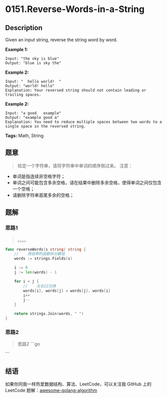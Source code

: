# 0151.Reverse-Words-in-a-String

## Description

Given an input string, reverse the string word by word.

**Example 1:**

```text
Input: "the sky is blue"
Output: "blue is sky the"
```

**Example 2:**

```text
Input: "  hello world!  "
Output: "world! hello"
Explanation: Your reversed string should not contain leading or trailing spaces.
```

**Example 2:**

```text
Input: "a good   example"
Output: "example good a"
Explanation: You need to reduce multiple spaces between two words to a single space in the reversed string.
```

**Tags:** Math, String

## 题意

> 给定一个字符串，请将字符串中单词的顺序倒过来。 注意：

* 单词是指连续非空格字符；
* 单词之间可能包含多余空格，请在结果中删除多余空格，使得单词之间仅包含一个空格；
* 请删除字符串首尾多余的空格；

## 题解

### 思路1

> 。。。。

```go
func reverseWords(s string) string {
    //    用自带的函数拆分数组
    words := strings.Fields(s)

    i := 0
    j := len(words) - 1

    for i < j {
        //    左右22交换
        words[i], words[j] = words[j], words[i]
        i++
        j--
    }

    return strings.Join(words, " ")
}
```

### 思路2

> 思路2 \`\`\`go

\`\`\`

## 结语

如果你同我一样热爱数据结构、算法、LeetCode，可以关注我 GitHub 上的 LeetCode 题解：[awesome-golang-algorithm](https://github.com/Golang-Solutions/awesome-golang-algorithm)

